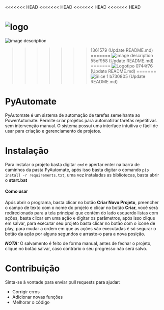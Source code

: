 <<<<<<< HEAD
<<<<<<< HEAD
<<<<<<< HEAD
<<<<<<< HEAD

![logo](https://user-images.githubusercontent.com/121207419/209457343-1fd4b10d-5e2c-4ed3-a4d0-5f4aa8c6042d.png)
=======
![image description](https://imgur.com/a/6azw2qH.png)
>>>>>>> 1361579 (Update README.md)
=======
![image description](https://imgur.com/Hfy9YOz)
>>>>>>> 55ef958 (Update README.md)
=======
![Logotipo](https://user-images.githubusercontent.com/121207419/209457253-42e80b29-9d9e-4154-bd6c-9cd74b5cbe80.png)
>>>>>>> 0744f76 (Update README.md)
=======
![Slice 1](https://user-images.githubusercontent.com/121207419/209457314-6cd3539e-9e56-4c6a-a752-b27b5f6f0cd5.png)
>>>>>>> b730805 (Update README.md)



# PyAutomate
PyAutomate é um sistema de automação de tarefas semelhante ao PowerAutomate. Permite criar projetos para automatizar tarefas repetitivas sem intervenção manual. O sistema possui uma interface intuitiva e fácil de usar para criação e gerenciamento de projetos.


# Instalação
Para instalar o projeto basta digitar ```cmd``` e apertar enter na barra de caminhos da pasta PyAutomate, após isso basta digitar o comando ```pip install -r requirements.txt```, uma vez instaladas as bibliotecas,  basta abrir o **start.bat**

#### **Como usar**
Após abrir o programa, basta clicar no botão **Criar Novo Projeto**, preencher o campo de texto com o nome do projeto e clicar no botão **Criar**, você será redirecionado para a tela principal que contém do lado esquerdo listas com ações, basta clicar em uma ação e digitar os parâmetros, após isso clique em salvar, para executar seu projeto basta clicar no botão com o ícone de play, para mudar a ordem em que as ações são executadas é só segurar o botão da ação por alguns segundos e arraste-o para a nova posição.

**_NOTA:_**
O salvamento é feito de forma manual, antes de fechar o projeto, clique no botão salvar, caso contrário o seu progresso não será salvo.


# Contribuição
Sinta-se à vontade para enviar pull requests para ajudar:

- Corrigir erros
- Adicionar novas funções
- Melhorar o código

